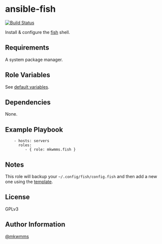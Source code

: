 ansible-fish
============
[![Build Status](https://travis-ci.org/mkwmms/ansible-fish.svg)](https://travis-ci.org/mkwmms/ansible-fish)

Install & configure the [fish] shell.

Requirements
------------

A system package manager.

Role Variables
--------------

See [default variables].

Dependencies
------------

None.

Example Playbook
----------------

```
    - hosts: servers
      roles:
         - { role: mkwmms.fish }
```

Notes
-----

This role will backup your `~/.config/fish/config.fish` and then add a new one 
using the [template].

License
-------

GPLv3

Author Information
------------------

[@mkwmms]


[@mkwmms]: https://github.com/mkwmms
[default variables]: defaults/main.yml
[dotstrap]: https://github.com/mkwmms/dotstrap
[files]: files/
[fish]: http://fishshell.com/
[homebrew]: https://github.com/Homebrew/homebrew
[template]: templates/config.j2
[variables]: vars/main.yml
[zsh]: http://zsh.sourceforge.net
